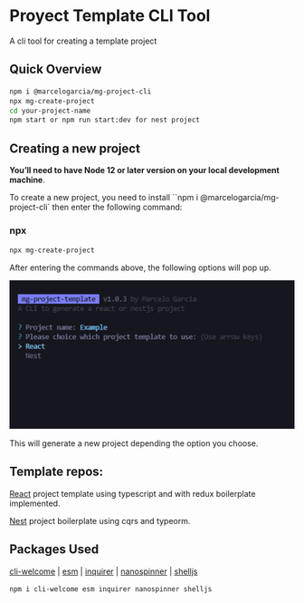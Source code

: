 # Proyect Template CLI Tool

A cli tool for creating a template project

## Quick Overview

```sh
npm i @marcelogarcia/mg-project-cli
npx mg-create-project
cd your-project-name
npm start or npm run start:dev for nest project
```

## Creating a new project

**You’ll need to have Node 12 or later version on your local development machine**.

To create a new project, you need to install ``npm i @marcelogarcia/mg-project-cli` then enter the following command:

### npx

```sh
npx mg-create-project
```

After entering the commands above, the following options will pop up.

<p align='center'>
<img src='./utils/option-list.png' width='600' alt='Build errors'>
</p>

This will generate a new project depending the option you choose.

## Template repos:

[React](https://gitlab.com/marcelo.garcia0/react-typescript) project template using typescript and with redux boilerplate implemented.

[Nest](https://gitlab.com/marcelo.garcia0/nestjs-cqrs) project boilerplate using cqrs and typeorm.

## Packages Used

[cli-welcome](https://github.com/ahmadawais/cli-welcome) |
[esm](https://github.com/standard-things/esm) |
[inquirer](https://github.com/SBoudrias/Inquirer.js) |
[nanospinner](https://github.com/usmanyunusov/nanospinner) |
[shelljs](https://github.com/shelljs/shelljs)

```sh
npm i cli-welcome esm inquirer nanospinner shelljs
```

